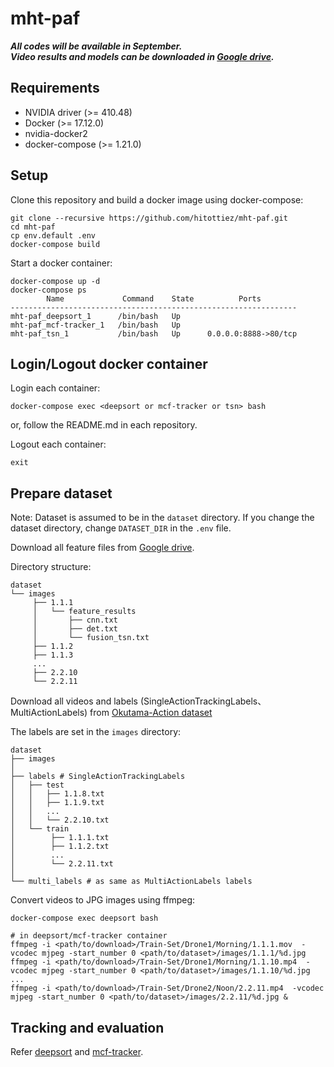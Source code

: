 # mht-paf

***All codes will be available in September.***  
***Video results and models can be downloaded in [Google drive](https://drive.google.com/open?id=1udPbQyfa8DSMYQARuZQfRng4g_UArVhC).***

## Requirements

- NVIDIA driver (>= 410.48)
- Docker (>= 17.12.0)
- nvidia-docker2
- docker-compose (>= 1.21.0)

## Setup

Clone this repository and build a docker image using docker-compose:
```
git clone --recursive https://github.com/hitottiez/mht-paf.git
cd mht-paf
cp env.default .env
docker-compose build
```

Start a docker container:
```
docker-compose up -d
docker-compose ps
        Name             Command    State          Ports        
----------------------------------------------------------------
mht-paf_deepsort_1      /bin/bash   Up                          
mht-paf_mcf-tracker_1   /bin/bash   Up                          
mht-paf_tsn_1           /bin/bash   Up      0.0.0.0:8888->80/tcp
```

## Login/Logout docker container

Login each container:
```
docker-compose exec <deepsort or mcf-tracker or tsn> bash
```
or, follow the README.md in each repository.

Logout each container:
```
exit
```

## Prepare dataset
Note:
Dataset is assumed to be in the `dataset` directory.
If you change the dataset directory, change `DATASET_DIR` in the `.env` file.

Download all feature files from [Google drive](https://drive.google.com/open?id=1udPbQyfa8DSMYQARuZQfRng4g_UArVhC).

Directory structure:
```
dataset
└── images
     ├── 1.1.1
     │   └── feature_results
     │       ├── cnn.txt
     │       ├── det.txt
     │       └── fusion_tsn.txt
     ├── 1.1.2
     ├── 1.1.3
     ...
     ├── 2.2.10
     └── 2.2.11
```

Download all videos and labels (SingleActionTrackingLabels、MultiActionLabels) from [Okutama-Action dataset](https://github.com/miquelmarti/Okutama-Action)

The labels are set in the `images` directory:
```
dataset
├── images
│
├── labels # SingleActionTrackingLabels
│   ├── test
│   │   ├── 1.1.8.txt
│   │   ├── 1.1.9.txt
│   │   ...
│   │   └── 2.2.10.txt
│   └── train
│        ├── 1.1.1.txt
│        ├── 1.1.2.txt
│        ...
│        └── 2.2.11.txt
│
└── multi_labels # as same as MultiActionLabels labels
```

Convert videos to JPG images using ffmpeg:
```
docker-compose exec deepsort bash

# in deepsort/mcf-tracker container
ffmpeg -i <path/to/download>/Train-Set/Drone1/Morning/1.1.1.mov  -vcodec mjpeg -start_number 0 <path/to/dataset>/images/1.1.1/%d.jpg
ffmpeg -i <path/to/download>/Train-Set/Drone1/Morning/1.1.10.mp4  -vcodec mjpeg -start_number 0 <path/to/dataset>/images/1.1.10/%d.jpg
...
ffmpeg -i <path/to/download>/Train-Set/Drone2/Noon/2.2.11.mp4  -vcodec mjpeg -start_number 0 <path/to/dataset>/images/2.2.11/%d.jpg &
```

## Tracking and evaluation
Refer [deepsort](https://github.com/hitottiez/deepsort) and [mcf-tracker](https://github.com/hitottiez/mcf-tracker).
